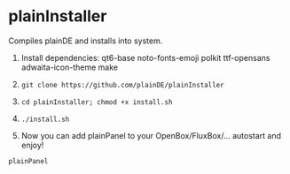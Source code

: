 # plainInstaller

Compiles plainDE and installs into system.


1. Install dependencies: qt6-base noto-fonts-emoji polkit ttf-opensans adwaita-icon-theme make

2. ```git clone https://github.com/plainDE/plainInstaller```

3. ```cd plainInstaller; chmod +x install.sh```

4.    ```./install.sh```

5.    Now you can add plainPanel to your OpenBox/FluxBox/... autostart and enjoy!

`plainPanel`

